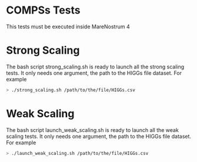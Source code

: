 # COMPSs Tests
This tests must be executed inside MareNostrum 4
# Strong Scaling
The bash script strong_scaling.sh is ready to launch all the strong scaling tests. It only needs one argument, the path to the HIGGs file dataset. For example
```bash
> ./strong_scaling.sh /path/to/the/file/HIGGs.csv
```
# Weak Scaling
The bash script launch_weak_scaling.sh is ready to launch all the weak scaling tests. It only needs one argument, the path to the HIGGs file dataset. For example
```bash
> ./launch_weak_scaling.sh /path/to/the/file/HIGGs.csv
```
